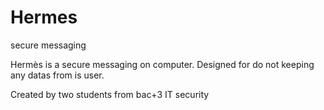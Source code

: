 # Hermes
secure messaging

Hermès is a secure messaging on computer.
Designed for do not keeping any datas from is user.

Created by two students from bac+3 IT security
